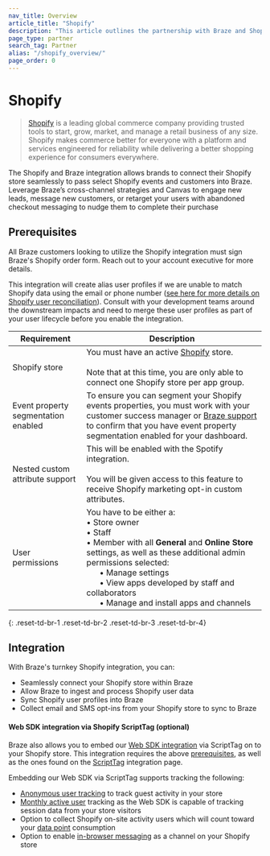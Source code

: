 ```yaml
---
nav_title: Overview
article_title: "Shopify"
description: "This article outlines the partnership with Braze and Shopify, a global commerce company that allows you to seamlessly connect their Shopify store with Braze to pass select Shopify webhooks into Braze. Leverage Braze's cross-channel strategies and Canvas to nudge customers to complete their purchases, or retarget users based on their previous purchases."
page_type: partner
search_tag: Partner
alias: "/shopify_overview/"
page_order: 0
---
```


# Shopify

> [Shopify](https://www.shopify.com/) is a leading global commerce company providing trusted tools to start, grow, market, and manage a retail business of any size. Shopify makes commerce better for everyone with a platform and services engineered for reliability while delivering a better shopping experience for consumers everywhere. 

The Shopify and Braze integration allows brands to connect their Shopify store seamlessly to pass select Shopify events and customers into Braze. Leverage Braze’s cross-channel strategies and Canvas to engage new leads, message new customers, or retarget your users with abandoned checkout messaging to nudge them to complete their purchase

## Prerequisites

All Braze customers looking to utilize the Shopify integration must sign Braze's Shopify order form. Reach out to your account executive for more details.

This integration will create alias user profiles if we are unable to match Shopify data using the email or phone number ([see here for more details on Shopify user reconciliation]({{site.baseurl}}/shopify_processing/#shopify-user-syncing)). Consult with your development teams around the downstream impacts and need to merge these user profiles as part of your user lifecycle before you enable the integration. 

| Requirement | Description |
| ----------- | ----------- |
| Shopify store | You must have an active [Shopify](https://www.shopify.com) store.<br><br>Note that at this time, you are only able to connect one Shopify store per app group. |
| Event property segmentation enabled | To ensure you can segment your Shopify events properties, you must work with your customer success manager or [Braze support]({{site.baseurl}}/braze_support/) to confirm that you have event property segmentation enabled for your dashboard. |
| Nested custom attribute support | This will be enabled with the Spotify integration.<br><br>You will be given access to this feature to receive Shopify marketing opt-in custom attributes. |
| User permissions | You have to be either a:<br>• Store owner<br> • Staff<br>• Member with all **General** and **Online Store** settings, as well as these additional admin permissions selected:<br>&nbsp;&nbsp;&nbsp;&nbsp;&nbsp;&nbsp;• Manage settings<br>&nbsp;&nbsp;&nbsp;&nbsp;&nbsp;&nbsp;• View apps developed by staff and collaborators<br>&nbsp;&nbsp;&nbsp;&nbsp;&nbsp;&nbsp;• Manage and install apps and channels |
{: .reset-td-br-1 .reset-td-br-2 .reset-td-br-3  .reset-td-br-4}

## Integration

With Braze's turnkey Shopify integration, you can:
- Seamlessly connect your Shopify store within Braze
- Allow Braze to ingest and process Shopify user data
- Sync Shopify user profiles into Braze
- Collect email and SMS opt-ins from your Shopify store to sync to Braze

#### Web SDK integration via Shopify ScriptTag (optional)

Braze also allows you to embed our [Web SDK integration]({{site.baseurl}}/scripttag_web_sdk_integration/) via ScriptTag on to your Shopify store. This integration requires the above [prerequisites](#prerequisites), as well as the ones found on the [ScriptTag]({{site.baseurl}}/scripttag_web_sdk_integration/#prerequisites) integration page.

Embedding our Web SDK via ScriptTag supports tracking the following:
  - [Anonymous user tracking]({{site.baseurl}}/user_guide/data_and_analytics/user_data_collection/user_profile_lifecycle/#anonymous-user-profiles) to track guest activity in your store
  - [Monthly active user]({{site.baseurl}}/user_guide/data_and_analytics/your_analytics_dashboards/understanding_your_app_usage_data/#monthly-active-users) tracking as the Web SDK is capable of tracking session data from your store visitors
  - Option to collect Shopify on-site activity users which will count toward your [data point]({{site.baseurl}}/user_guide/onboarding_with_braze/data_points#data-points) consumption
  - Option to enable [in-browser messaging]({{site.baseurl}}/user_guide/message_building_by_channel/in-app_messages/about/) as a channel on your Shopify store
